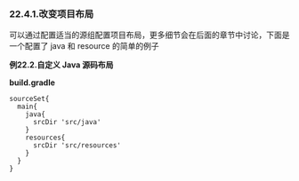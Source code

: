 ### 22.4.1.改变项目布局
可以通过配置适当的源组配置项目布局，更多细节会在后面的章节中讨论，下面是一个配置了 java 和 resource 的简单的例子

**例22.2.自定义 Java 源码布局**

**build.gradle**

```
sourceSet{
  main{
    java{
      srcDir 'src/java'
    }
    resources{
      srcDir 'src/resources'
    }
  }
}
```
